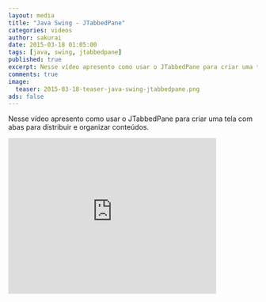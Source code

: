```yaml
---
layout: media
title: "Java Swing - JTabbedPane"
categories: videos
author: sakurai
date: 2015-03-18 01:05:00
tags: [java, swing, jtabbedpane]
published: true
excerpt: Nesse vídeo apresento como usar o JTabbedPane para criar uma tela com abas para distribuir e organizar conteúdos.
comments: true
image:
  teaser: 2015-03-18-teaser-java-swing-jtabbedpane.png
ads: false
---
```


Nesse vídeo apresento como usar o JTabbedPane para criar uma tela com abas para distribuir e organizar conteúdos.

<iframe width="420" height="315" src="https://www.youtube.com/embed/D-b6cg4DbDE" frameborder="0" allowfullscreen></iframe>
